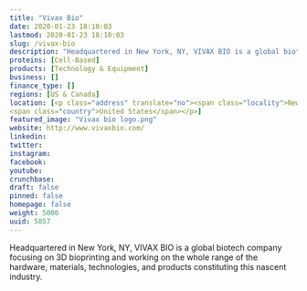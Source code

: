 ```yaml
---
title: "Vivax Bio"
date: 2020-01-23 18:10:03
lastmod: 2020-01-23 18:10:03
slug: /vivax-bio
description: "Headquartered in New York, NY, VIVAX BIO is a global biotech company focusing on 3D bioprinting and working on the whole range of the hardware, materials, technologies, and products constituting this nascent industry."
proteins: [Cell-Based]
products: [Technology & Equipment]
business: []
finance_type: []
regions: [US & Canada]
location: [<p class="address" translate="no"><span class="locality">New York</span>,<br>
<span class="country">United States</span></p>]
featured_image: "Vivax bio logo.png"
website: http://www.vivaxbio.com/
linkedin: 
twitter: 
instagram: 
facebook: 
youtube: 
crunchbase: 
draft: false
pinned: false
homepage: false
weight: 5000
uuid: 5857
---
```

Headquartered in New York, NY, VIVAX BIO is a global biotech company focusing on 3D bioprinting and working on the whole range of the hardware, materials, technologies, and products constituting this nascent industry.

